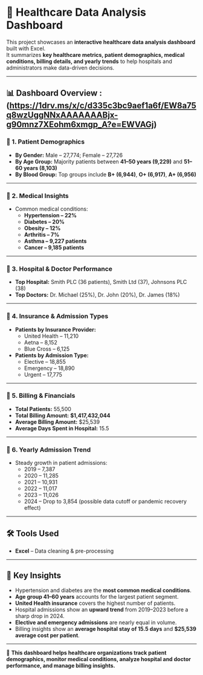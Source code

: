  
# 🏥 Healthcare Data Analysis Dashboard  

This project showcases an **interactive healthcare data analysis dashboard** built with  Excel.  
It summarizes **key healthcare metrics, patient demographics, medical conditions, billing details, and yearly trends** to help hospitals and administrators make data-driven decisions.  

---

## 📊 Dashboard Overview :(https://1drv.ms/x/c/d335c3bc9aef1a6f/EW8a75q8wzUggNNxAAAAAAABjx-g90mnz7XEohm6xmgp_A?e=EWVAGj)

### 🔹 1. Patient Demographics  
- **By Gender:** Male – 27,774; Female – 27,726  
- **By Age Group:** Majority patients between **41–50 years (9,229)** and **51–60 years (8,103)**  
- **By Blood Group:** Top groups include **B+ (6,944)**, **O+ (6,917)**, **A+ (6,956)**  

---

### 🔹 2. Medical Insights  
- Common medical conditions:  
  - **Hypertension – 22%**  
  - **Diabetes – 20%**  
  - **Obesity – 12%**  
  - **Arthritis – 7%**  
  - **Asthma – 9,227 patients**  
  - **Cancer – 9,185 patients**  

---

### 🔹 3. Hospital & Doctor Performance  
- **Top Hospital:** Smith PLC (36 patients), Smith Ltd (37), Johnsons PLC (38)  
- **Top Doctors:** Dr. Michael (25%), Dr. John (20%), Dr. James (18%)  

---

### 🔹 4. Insurance & Admission Types  
- **Patients by Insurance Provider:**  
  - United Health – 11,210  
  - Aetna – 8,152  
  - Blue Cross – 6,125  
- **Patients by Admission Type:**  
  - Elective – 18,855  
  - Emergency – 18,890  
  - Urgent – 17,775  

---

### 🔹 5. Billing & Financials  
- **Total Patients:** 55,500  
- **Total Billing Amount:** **$1,417,432,044**  
- **Average Billing Amount:** $25,539  
- **Average Days Spent in Hospital:** 15.5  

---

### 🔹 6. Yearly Admission Trend  
- Steady growth in patient admissions:  
  - 2019 – 7,387  
  - 2020 – 11,285  
  - 2021 – 10,931  
  - 2022 – 11,017  
  - 2023 – 11,026  
  - 2024 – Drop to 3,854 (possible data cutoff or pandemic recovery effect)  

---

## 🛠 Tools Used  
- **Excel** – Data cleaning & pre-processing  
---

## 📖 Key Insights  
- Hypertension and diabetes are the **most common medical conditions**.  
- **Age group 41–60 years** accounts for the largest patient segment.  
- **United Health insurance** covers the highest number of patients.  
- Hospital admissions show an **upward trend** from 2019–2023 before a sharp drop in 2024.  
- **Elective and emergency admissions** are nearly equal in volume.  
- Billing insights show an **average hospital stay of 15.5 days** and **$25,539 average cost per patient**.  

---

📌 **This dashboard helps healthcare organizations track patient demographics, monitor medical conditions, analyze hospital and doctor performance, and manage billing insights.**
